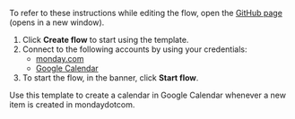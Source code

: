 To refer to these instructions while editing the flow, open the [GitHub page](https://github.com/ot4i/app-connect-templates/tree/main/resources/markdown/Create%20a%20calendar%20in%20Google%20Calendar%20when%20a%20new%20item%20is%20created%20in%20mondaydotcom_instructions.md) (opens in a new window).

1. Click **Create flow** to start using the template.
2. Connect to the following accounts by using your credentials:
   - [monday.com](https://www.ibm.com/docs/en/app-connect/containers_cd?topic=apps-mondaydotcom) 
   - [Google Calendar](https://www.ibm.com/docs/en/app-connect/containers_cd?topic=apps-googlecalendar)
3. To start the flow, in the banner, click **Start flow**.

Use this template to create a calendar in Google Calendar whenever a new item is created in mondaydotcom.




